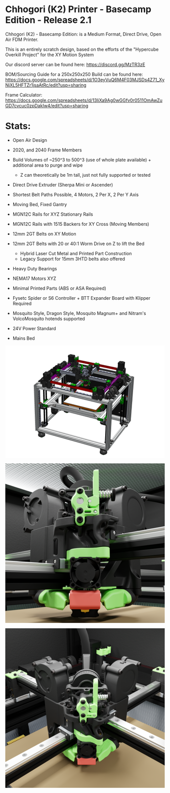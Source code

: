 # Chhogori (K2) Printer - Basecamp Edition - Release 2.1

Chhogori (K2) - Basecamp Edition: is a Medium Format, Direct Drive, Open Air FDM Printer.

This is an entirely scratch design, based on the efforts of the "Hypercube Overkill Project" for the XY Motion System

Our discord server can be found here: https://discord.gg/MzTR3zE

BOM/Sourcing Guide for a 250x250x250 Build can be found here: https://docs.google.com/spreadsheets/d/1O3eyVuQ6M4F03MJSDs4Z71_XyNjXL5HFTZr1jsaAtRc/edit?usp=sharing

Frame Calculator: https://docs.google.com/spreadsheets/d/13liXa9Ag0wGGfv0r0511OmAwZuGD7cvcuc0zpDakIw4/edit?usp=sharing

# Stats:
- Open Air Design
- 2020, and 2040 Frame Members
- Build Volumes of ~250^3 to 500^3 (use of whole plate available) + additional area to purge and wipe
     - Z can theoretically be 1m tall, just not fully supported or tested

- Direct Drive Extruder (Sherpa Mini or Ascender)

- Shortest Belt Paths Possible, 4 Motors, 2 Per X, 2 Per Y Axis
- Moving Bed, Fixed Gantry

- MGN12C Rails for XYZ Stationary Rails
- MGN12C Rails with 1515 Backers for XY Cross (Moving Members)
- 12mm 2GT Belts on XY Motion 
- 12mm 2GT Belts with 20 or 40:1 Worm Drive on Z to lift the Bed 
	 - Hybrid Laser Cut Metal and Printed Part Construction
	 - Legacy Support for 15mm 3HTD belts also offered
- Heavy Duty Bearings
- NEMA17 Motors XYZ

- Minimal Printed Parts (ABS or ASA Required)

- Fysetc Spider or S6 Controller + BTT Expander Board with Klipper Required
- Mosquito Style, Dragon Style, Mosquito Magnum+ and Nitram's VolcoMosquito hotends supported
- 24V Power Standard
- Mains Bed

![Image of Machine with Panels](Release_2_0_1/Images/K2_BC_ISO_CAD_1.PNG?raw=true)

![Image of Toolhead 1](Release_2_0_1/Images/1800px_k2_r2_render_toolhead_lower.png?raw=true)

![Image of Toolhead 2](Release_2_0_1/Images/1800px_k2_r2_render_toolhead_upper.png?raw=true)
